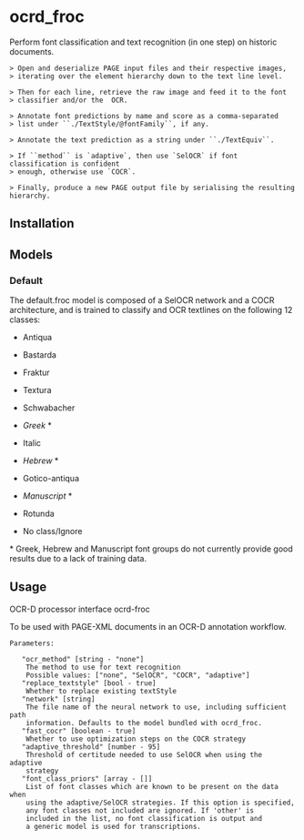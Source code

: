 # ocrd_froc

Perform font classification and text recognition (in one step) on historic documents.

    > Open and deserialize PAGE input files and their respective images,
    > iterating over the element hierarchy down to the text line level.

    > Then for each line, retrieve the raw image and feed it to the font
    > classifier and/or the  OCR.

    > Annotate font predictions by name and score as a comma-separated
    > list under ``./TextStyle/@fontFamily``, if any.

    > Annotate the text prediction as a string under ``./TextEquiv``.

    > If ``method`` is `adaptive`, then use `SelOCR` if font classification is confident
    > enough, otherwise use `COCR`.

    > Finally, produce a new PAGE output file by serialising the resulting hierarchy.

## Installation

## Models

### Default
The default.froc model is composed of a SelOCR network and a COCR 
architecture, and is trained to classify and OCR textlines on the following 12 classes:

- Antiqua

- Bastarda

- Fraktur

- Textura

- Schwabacher

- *Greek* \*

- Italic

- *Hebrew* \*

- Gotico-antiqua

- *Manuscript* \*

- Rotunda

- No class/Ignore

\* Greek, Hebrew and Manuscript font groups do not currently provide good 
results due to a lack of training data.


## Usage

OCR-D processor interface ocrd-froc

To be used with PAGE-XML documents in an OCR-D annotation workflow.

```
Parameters:

   "ocr_method" [string - "none"]
    The method to use for text recognition
    Possible values: ["none", "SelOCR", "COCR", "adaptive"]
   "replace_textstyle" [bool - true]
    Whether to replace existing textStyle
   "network" [string]
    The file name of the neural network to use, including sufficient path
    information. Defaults to the model bundled with ocrd_froc.
   "fast_cocr" [boolean - true]
    Whether to use optimization steps on the COCR strategy
   "adaptive_threshold" [number - 95]
    Threshold of certitude needed to use SelOCR when using the adaptive
    strategy
   "font_class_priors" [array - []]
    List of font classes which are known to be present on the data when
    using the adaptive/SelOCR strategies. If this option is specified,
    any font classes not included are ignored. If 'other' is
    included in the list, no font classification is output and
    a generic model is used for transcriptions.
```

